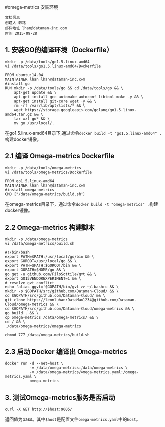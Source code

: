 #omega-metrics 安装环境

    文档信息
    创建人 韩路
    邮件地址 lhan@dataman-inc.com
    时间 2015-09-28

## 1. 安装GO的编译环境（Dockerfile）
    mkdir -p /data/tools/go1.5.linux-amd64
    vi /data/tools/go1.5.linux-amd64/Dockerfile
    
    FROM ubuntu:14.04
    MAINTAINER lhan lhan@dataman-inc.com
    #install go
    RUN mkdir -p /data/tools/go && cd /data/tools/go && \
        apt-get update && \
        apt-get install gcc automake autoconf libtool make -y && \
        apt-get install git-core wget -y && \
        rm -rf /var/lib/apt/lists/* && \
        wget https://storage.googleapis.com/golang/go1.5.linux-amd64.tar.gz && \
        tar xzf go* && \
        mv go /usr/local/.
        
        
在go1.5.linux-amd64目录下,通过命令`docker build -t "go1.5.linux-amd64" .`构建docker镜像。
        
## 2.1 编译 Omega-metrics Dockerfile
    mkdir -p /data/tools/omega-metrics
    vi /data/tools/omega-metrics/Dockerfile

    FROM go1.5.linux-amd64
    MAINTAINER lhan lhan@dataman-inc.com
    #install omega-metrics
    CMD ["/data/omega-metrics/build.sh"]
    
    
在omega-metrics目录下，通过命令`docker build -t "omega-metrics" .`构建docker镜像。
## 2.2 Omega-metrics 构建脚本
    mkdir -p /data/omega-metrics
    vi /data/omega-metrics/build.sh

    #!/bin/bash
    export PATH=$PATH:/usr/local/go/bin && \
    export GOROOT=/usr/local/go && \
    export PATH=$PATH:$GOROOT/bin && \
    export GOPATH=$HOME/go && \
    go get -u github.com/FiloSottile/gvt && \
    export GO15VENDOREXPERIMENT=1 && \
    # resolve gvt conflict
    echo 'alias ggvt='$GOPATH/bin/gvt >> ~/.bashrc && \
    mkdir -p $GOPATH/src/github.com/Dataman-Cloud/ && \
    cd $GOPATH/src/github.com/Dataman-Cloud/ && \
    git clone https://leonluhan:DataMan1234@github.com/Dataman-Cloud/omega-metrics && \
    cd $GOPATH/src/github.com/Dataman-Cloud/omega-metrics && \
    go build . && \
    cp omega-metrics /data/omega-metrics/ && \
    cd / && \
    ./data/omega-metrics/omega-metrics
    
    chmod 777 /data/omega-metrics/build.sh
## 2.3 启动 Docker 编译出 Omega-metrics
    docker run -d --net=host \
               -v /data/omega-metrics:/data/omega-metrics \
               -v /data/omega-metrics/omega-metrics.yaml:/omega-metrics.yaml \
               omega-metrics
                
## 3. 测试Omega-metrics服务是否启动
    curl -X GET http://$host:9005/
返回值为pass。其中`$host`是配置文件`omega-metrics.yaml`中的`host`。

